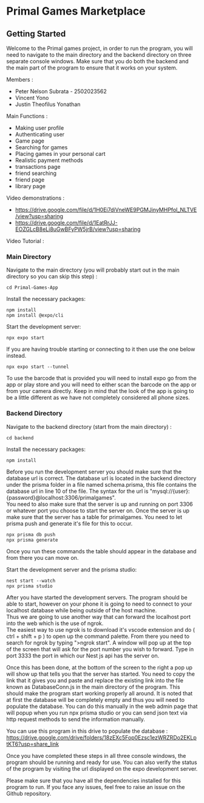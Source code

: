 # Primal Games Marketplace
## Getting Started
Welcome to the Primal games project, in order to run the program, you will need to navigate to the main directory and the backend directory on three separate console windows. Make sure that you do both the backend and the main part of the program to ensure that it works on your system.

Members : 
- Peter Nelson Subrata - 2502023562
- Vincent Yono
- Justin Theofilus Yonathan

Main Functions : 
- Making user profile
- Authenticating user
- Game page
- Searching for games
- Placing games in your personal cart
- Realistic payment methods
- transactions page
- friend searching
- friend page
- library page

Video demonstrations : 
- https://drive.google.com/file/d/1H0Ei7diVneWE9PGMJinyMHPfol_NLTVE/view?usp=sharing
- https://drive.google.com/file/d/1EatRrJJ-EOZGLcB8eLi8uGwBFyPW5jrB/view?usp=sharing  

Video Tutorial : 


### Main Directory
Navigate to the main directory (you will probably start out in the main directory so you can skip this step) :
```
cd Primal-Games-App
```
Install the necessary packages:
```
npm install
npm install @expo/cli
```
Start the development server:
```
npx expo start
```
If you are having trouble starting or connecting to it then use the one below instead.

```
npx expo start --tunnel
```  
To use the barcode that is provided you will need to install expo go from the app or play store and you will need to either scan the barcode on the app or from your camera directly. Keep in mind that the look of the app is going to be a little different as we have not completely considered all phone sizes.  

### Backend Directory
Navigate to the backend directory (start from the main directory) :
```
cd backend
```
Install the necessary packages:
```
npm install
```  
Before you run the development server you should make sure that the database url is correct. The database url is located in the backend directory under the prisma folder in a file named schema.prisma, this file contains the database url in line 10 of the file. The syntax for the url is "mysql://{user}:{password}@localhost:3306/primalgames".  
You need to also make sure that the server is up and running on port 3306 or whatever port you choose to start the server on. Once the server is up make sure that the server has a table for primalgames. You need to let prisma push and generate it's file for this to occur.  
```
npx prisma db push
npx prisma generate
```

Once you run these commands the table should appear in the database and from there you can move on.  

Start the development server and the prisma studio:
```
nest start --watch
npx prisma studio
```  

After you have started the development servers. The program should be able to start, however on your phone it is going to need to connect to your localhost database while being outside of the host machine.  
Thus we are going to use another way that can forward the localhost port into the web which is the use of ngrok.  
The easiest way to use ngrok is to download it's vscode extension and do ( ctrl + shift + p ) to open up the command palette. From there you need to search for ngrok by typing ">ngrok start". A window will pop up at the top of the screen that will ask for the port number you wish to forward. Type in port 3333 the port in which our Nest js api has the server on.  

Once this has been done, at the bottom of the screen to the right a pop up will show up that tells you that the server has started. You need to copy the link that it gives you and paste and replace the existing link into the file known as DatabaseConn.js in the main directory of the program. This should make the program start working properly all around. It is noted that at first the database will be completely empty and thus you will need to populate the database. You can do this manually in the web admin page that will popup when you run npx prisma studio or you can send json text via http request methods to send the information manually.

You can use this program in this drive to populate the database :  
https://drive.google.com/drive/folders/18zEXc5Fop0Ezsc1ezWRZRDo2EKLptKT6?usp=share_link

Once you have completed these steps in all three console windows, the program should be running and ready for use.
You can also verify the status of the program by visiting the url displayed on the expo development server.

Please make sure that you have all the dependencies installed for this program to run. If you face any issues, feel free to raise an issue on the Github repository.
